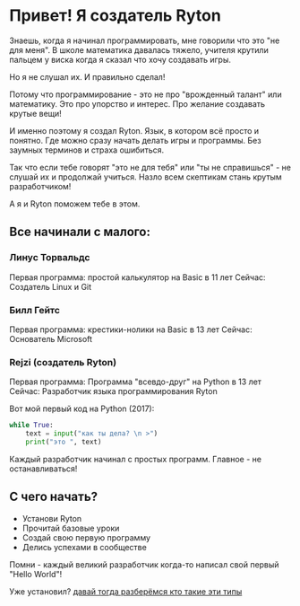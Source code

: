 # Привет! Я создатель Ryton

Знаешь, когда я начинал программировать, мне говорили что это "не для меня". В школе математика давалась тяжело, учителя крутили пальцем у виска когда я сказал что хочу создавать игры.

Но я не слушал их. И правильно сделал!

Потому что программирование - это не про "врожденный талант" или математику. Это про упорство и интерес. Про желание создавать крутые вещи!

И именно поэтому я создал Ryton. Язык, в котором всё просто и понятно. Где можно сразу начать делать игры и программы. Без заумных терминов и страха ошибиться.

Так что если тебе говорят "это не для тебя" или "ты не справишься" - не слушай их и продолжай учиться. Назло всем скептикам стань крутым разработчиком!

А я и Ryton поможем тебе в этом.

## Все начинали с малого:
### Линус Торвальдс
Первая программа: простой калькулятор на Basic в 11 лет
Сейчас: Создатель Linux и Git

### Билл Гейтс
Первая программа: крестики-нолики на Basic в 13 лет
Сейчас: Основатель Microsoft

### Rejzi (создатель Ryton)
Первая программа: Программа "всевдо-друг" на Python в 13 лет
Сейчас: Разработчик языка программирования Ryton

Вот мой первый код на Python (2017):
```python
while True:
    text = input("как ты дела? \n >")
    print("это ", text)
```

Каждый разработчик начинал с простых программ. Главное - не останавливаться!

## С чего начать?
- Установи Ryton
- Прочитай базовые уроки
- Создай свою первую программу
- Делись успехами в сообществе

Помни - каждый великий разработчик когда-то написал свой первый "Hello World"!

Уже установил?
[давай тогда разберёмся кто такие эти типы](./DataTypes.md)